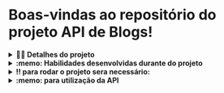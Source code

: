 # Boas-vindas ao repositório do projeto API de Blogs!

<details>
  <summary><strong>👨‍💻 Detalhes do projeto</strong></summary><br />

  Blogs API é uma API e um banco de dados para a produção de conteúdo para um blog! 

  onde foi desenvolvida uma aplicação em `Node.js` usando o pacote `sequelize` para fazer um `CRUD` de posts desevolvendo:

  1. endpoints que estarão conectados ao seu banco de dados seguindo os princípios do REST;

  2. um post onde é necessário usuário e login, portanto será trabalhada a **relação entre** `user` e `post`; 

  3. a utilização de categorias para os posts, trabalhando, assim, a **relação de** `posts` para `categories` e de `categories` para `posts`.

<br />
</details>
<details>
  <summary><strong>:memo: Habilidades desenvolvidas durante do projeto</strong></summary><br />

  Nesse projeto, foi capaz de:

  - Utilizar sequelize
  - Utilizar methodos GET POST DELETE PUT 
  - Utilizar um banco de dados dinâmico
  - Validar senhas utilizando jwt
  - Validar inputs utilizando joi
  - Utilizar arquitetura Model Service Controller
  - Criar Banco de dados MySql
  
</details>

<details>
  <summary><strong>‼️ para rodar o projeto sera necessário: </strong></summary><br />

  1. Clone o repositório

  - Use o comando: `git clone https://github.com/HocineSehanine/blogs-API-project.git`.
  - Entre na pasta do repositório que você acabou de clonar:
    - `cd recipes-app`

  2. Instale as dependências e inicialize o projeto

  - Instale as dependências:
    - `npm install`
   
  3. Rodar os containers
   
  - Rodar docker:
    - `docker-compose up -d`
    
  4. Criar banco de dados 
  
  - Configurar a conexão com banco de dados
   **Você irá precisar configurar as variáveis de ambiente para uso do MySQL.** Você pode usar esse [Arquivo de variáveis de ambiente](https://github.com/HocineSehanine/blogs-API-project/blob/main/.env.example) como referência.

  O arquivo a seguir, contém um modelo das variáveis de ambiente utilizadas no projeto. Para o contexto de teste local, é importante configurar as variáveis: `MYSQL_HOST`, `MYSQL_PORT`, `MYSQL_USER`, `MYSQL_PASSWORD`:

  > 👉 `.env.example`
  ```env
       #### SERVER VARS
       NODE_ENV=development
       API_PORT=3000
       API_HOST=localhost
       #### DATABASE VARS
       MYSQL_HOST=localhost
       MYSQL_PORT=3306
       MYSQL_DB_NAME=blogs-api
       MYSQL_USER=root
       MYSQL_PASSWORD=password
       #### SECRECT VARS
       JWT_SECRET=suaSenhaSecreta
  ```
  #### Variável `JWT_SECRET`:
  
  Esta variável de ambiente deverá ser utilizada tanto para criar o token quanto para verificá-lo. Os teste locais e o avaliador vão utilizar a variável de ambiente `JWT_SECRET` para testar os requisitos

  - Criar banco de dados e rodar migrations:
    - `npm run prestart`
  - Rodar seedres:
    - `npm run seed`
  - Rodar servidor:
    - `npm run debug`
     
</details>
<details>
  <summary><strong>:memo: para utilização da API</strong></summary><br />
 utilização dos methodos
   

  - POST http://localhost:3000/login
    - `esse endponit é muito importante pra gerar um token que sera necessário nos proximos passos onde devemos declara o seguinte objeto no body:`
    ``` json {
        "email": "lewishamilton@gmail.com",
        "password": "123456"
      
  
  
  - POST http://localhost:3000/user
    - `esse endponit será utilisado para criar um novo usurio onde devemos declara o seguinte objeto no body:`
  
       ``` json {
          "displayName": "Brett Wiltshire",
          "email": "brett@email.com",
          "password": "123456",
          "image": "http://4.bp.blogspot.com/_YA50adQ-7vQ/S1gfR_6ufpI/AAAAAAAAAAk/1ErJGgRWZDg/S45/brett.png"
          // a imagem não é obrigatória
        
  
  
  - GET http://localhost:3000/user
    - `esse endponit será utilisado para listar todos os usurios`
    - `e será necessário declarar um token válido`
    
  - GET http://localhost:3000/user/:id
    - `esse endponit será utilisado para listar um usuario pelo seu id`
    - `e será necessário declarar um token válido`
      
  - POST http://localhost:3000/categories
    - `esse endponit será utilisado para adicionar uma nova categoria onde devemos declara o seguinte objeto no body:`
  

      ``` json {
          "name": "Typescript"
        
    
  - GET http://localhost:3000/categories
    - `esse endponit será utilisado para listar todas as categorias`
    - `e será necessário declarar um token válido`
      
  - POST http://localhost:3000/post
    - `esse endponit será utilisado para adicionar um novo post onde devemos declara o seguinte objeto no body:`
  

      ```json {
          "title": "Latest updates, August 1st",
          "content": "The whole text for the blog post goes here in this key",
          "categoryIds": [1, 2]
        
    
  - GET http://localhost:3000/post
      - `esse endponit será capaz de trazer todos os blogs post`
      - `e será necessário declarar um token válido`
  
  - GET http://localhost:3000/post/:id
      - `esse endponit será capaz de trazer um post pelo seu id`
      - `e será necessário declarar um token válido`
    
  - POST http://localhost:3000/post/:id
      - `esse endponit será utilisado para editar um post onde devemos declara o seguinte objeto no body:`
      -  `e será necessário declarar um token válido`
  

      ``` json {
          "title": "Latest updates, August 1st",
          "content": "The whole text for the blog post goes here in this key"
        
    
   - DELETE http://localhost:3000/post/:id
      - `esse endponit será utilisado para deletar um post declarando seu id`
      - `e será necessário declarar um token válido `
  
   - DELETE http://localhost:3000/user/me
      - `esse endponit será utilisado para deletar um usuario atraves de id retirado do token`
      - `e será necessário declarar um token válido `
  
   - DELETE http://localhost:3000//post/search?q=:searchTerm
      - `esse endponit será capaz de trazer os blogs post baseados no q do banco de dados, se ele existir`
      - `e será necessário declarar um token valido`
</details>

